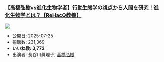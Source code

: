 ### [【高橋弘樹vs進化生物学者】行動生態学の視点から人間を研究！進化生物学とは？【ReHacQ教養】](https://www.youtube.com/watch?v=tiEGp1cAHoM)
[![](https://img.youtube.com/vi/tiEGp1cAHoM/sddefault.jpg)](https://www.youtube.com/watch?v=tiEGp1cAHoM)
-   公開日: 2025-07-25
-   視聴数: 231,369
-   **いいね数: 3,772**
-   出演者: 長谷川眞理子, [高橋弘樹](/rehacq_fan/people/高橋弘樹 "wikilink")
